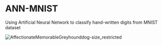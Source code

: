 # ANN-MNIST
Using Artificial Neural Network to classify hand-written digits from MNIST dataset

![AffectionateMemorableGreyhounddog-size_restricted](https://user-images.githubusercontent.com/63751142/202570007-65824bd0-d95b-4935-b36d-3b00e3bf2d5e.gif)
